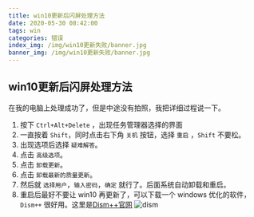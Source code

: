 ```yaml
---
title: win10更新后闪屏处理方法
date: 2020-05-30 08:42:00
tags: win
categories: 错误
index_img: /img/win10更新失败/banner.jpg
banner_img: /img/win10更新失败/banner.jpg
---
```

##  win10更新后闪屏处理方法
在我的电脑上处理成功了，但是中途没有拍照，我把详细过程说一下。

1. 按下 `Ctrl+Alt+Delete` ，出现任务管理器选择的界面
2. 一直按着 `Shift`，同时点击右下角 `关机` 按钮，选择 `重启` ，`Shift` 不要松。
3. 出现选项后选择 `疑难解答`。
4. 点击 `高级选项`。
5. 点击 `卸载更新`。
6. 点击 `卸载最新的质量更新`。
7. 然后就 `选择用户`，`输入密码`，`确定` 就行了。后面系统自动卸载和重启。
8. 重启后最好不要让 win10 再更新了，可以下载一个 windows 优化的软件，`Dism++` 很好用。这里是[Dism++官网](https://www.chuyu.me/zh-Hans/index.html)
![dism](/img/win10更新失败/dism.png)